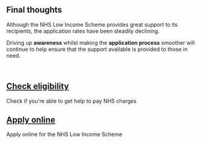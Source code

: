 ## Final thoughts

Although the NHS Low Income Scheme provides great support to its recipients, the application rates have been steadily declining. 

Driving up **awareness** whilst making the **application process** smoother will continue to help ensure that the support available is provided to those in need.

<br>

<div class="nhsuk-grid-row">
  <div class="nhsuk-grid-column-one-half">
    <div class="nhsuk-card nhsuk-card--clickable">
      <div class="nhsuk-card__content">
        <h2 class="nhsuk-card__heading nhsuk-heading-m">
          <a class="nhsuk-card__link" href="https://www.nhsbsa.nhs.uk/check-if-youre-eligible-help" target="_blank">Check eligibility</a>
        </h2>
        <p class="nhsuk-card__description">Check if you're able to get help to pay NHS charges</p>
      </div>
    </div>
  </div>
  <div class="nhsuk-grid-column-one-half">
    <div class="nhsuk-card nhsuk-card--clickable">
      <div class="nhsuk-card__content">
        <h2 class="nhsuk-card__heading nhsuk-heading-m">
          <a class="nhsuk-card__link" href="https://services.nhsbsa.nhs.uk/apply-for-help-with-nhs-costs/apply-online" target="_blank">Apply online</a>
        </h2>
      <p class="nhsuk-card__description">Apply online for the NHS Low Income Scheme</p>
      </div>
    </div>
  </div>
</div>
